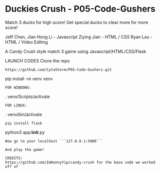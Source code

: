 # Duckies Crush - P05-Code-Gushers
Match 3 ducks for high score!
Get special ducks to clear more for more score!

Jeff Chen, Jian Hong Li - Javascript
Ziying Jian - HTML / CSS
Ryan Lau - HTML / Video Editing

A Candy Crush style match 3 game using Javascript/HTML/CSS/Flask

LAUNCH CODES
Clone the repo
```
https://github.com/CytaStorm/P05-Code-Gushers.git
```
pip install -m venv venv
```
FOR WINDOWS:
```
. venv/Scripts/activate
```
FOR LINUX:
```
. venv/bin/activate

```
pip install flask

```
python3 app/__init__.py

```
Now go to your localhost ```127.0.0.1:5000```

And play the game!

CREDITS:
https://github.com/ImKennyYip/candy-crush for the base code we worked off of